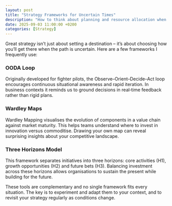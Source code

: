 ```yaml
---
layout: post
title: "Strategy Frameworks for Uncertain Times"
description: "How to think about planning and resource allocation when the future is unclear."
date: 2025-09-03 11:00:00 +0200
categories: [Strategy]
---
```


Great strategy isn’t just about setting a destination – it’s about choosing how you’ll get there when the path is uncertain. Here are a few frameworks I frequently use:

### OODA Loop

Originally developed for fighter pilots, the Observe–Orient–Decide–Act loop encourages continuous situational awareness and rapid iteration. In business contexts it reminds us to ground decisions in real‑time feedback rather than rigid plans.

### Wardley Maps

Wardley Mapping visualises the evolution of components in a value chain against market maturity. This helps teams understand where to invest in innovation versus commoditise. Drawing your own map can reveal surprising insights about your competitive landscape.

### Three Horizons Model

This framework separates initiatives into three horizons: core activities (H1), growth opportunities (H2) and future bets (H3). Balancing investment across these horizons allows organisations to sustain the present while building for the future.

These tools are complementary and no single framework fits every situation. The key is to experiment and adapt them to your context, and to revisit your strategy regularly as conditions change.